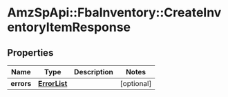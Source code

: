 # AmzSpApi::FbaInventory::CreateInventoryItemResponse

## Properties
Name | Type | Description | Notes
------------ | ------------- | ------------- | -------------
**errors** | [**ErrorList**](ErrorList.md) |  | [optional] 

